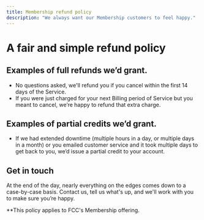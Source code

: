 ```yaml
---
title: Membership refund policy
description: "We always want our Membership customers to feel happy."
---
```


# A fair and simple refund policy

## Examples of full refunds we’d grant.

* No questions asked, we'll refund you if you cancel within the first 14 days of the Service.
* If you were just charged for your next Billing period of Service but you meant to cancel, we’re happy to refund that extra charge.

## Examples of partial credits we’d grant.

* If we had extended downtime (multiple hours in a day, or multiple days in a month) or you emailed customer service and it took multiple days to get back to you, we’d issue a partial credit to your account.

## Get in touch

At the end of the day, nearly everything on the edges comes down to a case-by-case basis. Contact us, tell us what's up, and we'll work with you to make sure you’re happy.

**This policy applies to FCC's Membership offering.
